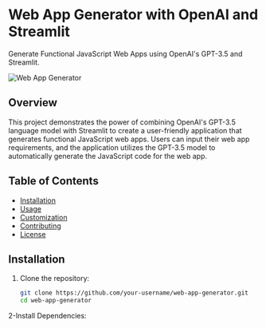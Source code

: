 # Web App Generator with OpenAI and Streamlit

Generate Functional JavaScript Web Apps using OpenAI's GPT-3.5 and Streamlit.

![Web App Generator](screenshot.png)

## Overview

This project demonstrates the power of combining OpenAI's GPT-3.5 language model with Streamlit to create a user-friendly application that generates functional JavaScript web apps. Users can input their web app requirements, and the application utilizes the GPT-3.5 model to automatically generate the JavaScript code for the web app.

## Table of Contents

- [Installation](#installation)
- [Usage](#usage)
- [Customization](#customization)
- [Contributing](#contributing)
- [License](#license)

## Installation

1. Clone the repository:

   ```bash
   git clone https://github.com/your-username/web-app-generator.git
   cd web-app-generator
   
2-Install Dependencies:
```pip install streamlit


